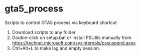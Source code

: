 # gta5_process
Scripts to control GTA5 process via keyboard shortcut

1. Download scripts to any folder
2. Double-click on setup.bat or Install PSUtils manually from https://technet.microsoft.com/sysinternals/pssuspend.aspx
3. Ctrl+Alt+L to make lag and empty session.
